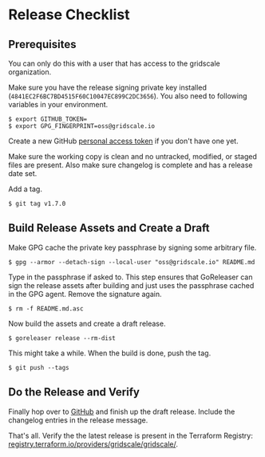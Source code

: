 # Release Checklist

## Prerequisites

You can only do this with a user that has access to the gridscale organization.

Make sure you have the release signing private key installed (`4841EC2F6BC7BD4515F60C10047EC899C2DC3656`). You also need to following variables in your environment.

    $ export GITHUB_TOKEN=
    $ export GPG_FINGERPRINT=oss@gridscale.io

Create a new GitHub [personal access token](https://github.com/settings/tokens) if you don't have one yet.

Make sure the working copy is clean and no untracked, modified, or staged files are present. Also make sure changelog is complete and has a release date set.

Add a tag.

    $ git tag v1.7.0

## Build Release Assets and Create a Draft

Make GPG cache the private key passphrase by signing some arbitrary file.

    $ gpg --armor --detach-sign --local-user "oss@gridscale.io" README.md

Type in the passphrase if asked to. This step ensures that GoReleaser can sign the release assets after building and just uses the passphrase cached in the GPG agent. Remove the signature again.

    $ rm -f README.md.asc

Now build the assets and create a draft release.

    $ goreleaser release --rm-dist

This might take a while. When the build is done, push the tag.

    $ git push --tags

## Do the Release and Verify

Finally hop over to [GitHub](https://github.com/gridscale/terraform-provider-gridscale/releases/) and finish up the draft release. Include the changelog entries in the release message.

That's all. Verify the the latest release is present in the Terraform Registry: [registry.terraform.io/providers/gridscale/gridscale/](https://registry.terraform.io/providers/gridscale/gridscale/latest).

